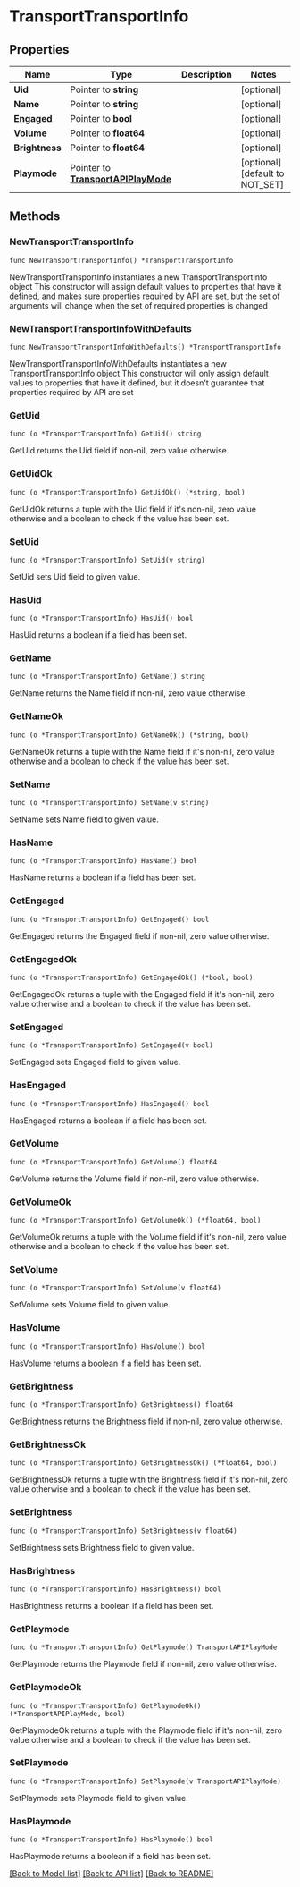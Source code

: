 # TransportTransportInfo

## Properties

Name | Type | Description | Notes
------------ | ------------- | ------------- | -------------
**Uid** | Pointer to **string** |  | [optional] 
**Name** | Pointer to **string** |  | [optional] 
**Engaged** | Pointer to **bool** |  | [optional] 
**Volume** | Pointer to **float64** |  | [optional] 
**Brightness** | Pointer to **float64** |  | [optional] 
**Playmode** | Pointer to [**TransportAPIPlayMode**](TransportAPIPlayMode.md) |  | [optional] [default to NOT_SET]

## Methods

### NewTransportTransportInfo

`func NewTransportTransportInfo() *TransportTransportInfo`

NewTransportTransportInfo instantiates a new TransportTransportInfo object
This constructor will assign default values to properties that have it defined,
and makes sure properties required by API are set, but the set of arguments
will change when the set of required properties is changed

### NewTransportTransportInfoWithDefaults

`func NewTransportTransportInfoWithDefaults() *TransportTransportInfo`

NewTransportTransportInfoWithDefaults instantiates a new TransportTransportInfo object
This constructor will only assign default values to properties that have it defined,
but it doesn't guarantee that properties required by API are set

### GetUid

`func (o *TransportTransportInfo) GetUid() string`

GetUid returns the Uid field if non-nil, zero value otherwise.

### GetUidOk

`func (o *TransportTransportInfo) GetUidOk() (*string, bool)`

GetUidOk returns a tuple with the Uid field if it's non-nil, zero value otherwise
and a boolean to check if the value has been set.

### SetUid

`func (o *TransportTransportInfo) SetUid(v string)`

SetUid sets Uid field to given value.

### HasUid

`func (o *TransportTransportInfo) HasUid() bool`

HasUid returns a boolean if a field has been set.

### GetName

`func (o *TransportTransportInfo) GetName() string`

GetName returns the Name field if non-nil, zero value otherwise.

### GetNameOk

`func (o *TransportTransportInfo) GetNameOk() (*string, bool)`

GetNameOk returns a tuple with the Name field if it's non-nil, zero value otherwise
and a boolean to check if the value has been set.

### SetName

`func (o *TransportTransportInfo) SetName(v string)`

SetName sets Name field to given value.

### HasName

`func (o *TransportTransportInfo) HasName() bool`

HasName returns a boolean if a field has been set.

### GetEngaged

`func (o *TransportTransportInfo) GetEngaged() bool`

GetEngaged returns the Engaged field if non-nil, zero value otherwise.

### GetEngagedOk

`func (o *TransportTransportInfo) GetEngagedOk() (*bool, bool)`

GetEngagedOk returns a tuple with the Engaged field if it's non-nil, zero value otherwise
and a boolean to check if the value has been set.

### SetEngaged

`func (o *TransportTransportInfo) SetEngaged(v bool)`

SetEngaged sets Engaged field to given value.

### HasEngaged

`func (o *TransportTransportInfo) HasEngaged() bool`

HasEngaged returns a boolean if a field has been set.

### GetVolume

`func (o *TransportTransportInfo) GetVolume() float64`

GetVolume returns the Volume field if non-nil, zero value otherwise.

### GetVolumeOk

`func (o *TransportTransportInfo) GetVolumeOk() (*float64, bool)`

GetVolumeOk returns a tuple with the Volume field if it's non-nil, zero value otherwise
and a boolean to check if the value has been set.

### SetVolume

`func (o *TransportTransportInfo) SetVolume(v float64)`

SetVolume sets Volume field to given value.

### HasVolume

`func (o *TransportTransportInfo) HasVolume() bool`

HasVolume returns a boolean if a field has been set.

### GetBrightness

`func (o *TransportTransportInfo) GetBrightness() float64`

GetBrightness returns the Brightness field if non-nil, zero value otherwise.

### GetBrightnessOk

`func (o *TransportTransportInfo) GetBrightnessOk() (*float64, bool)`

GetBrightnessOk returns a tuple with the Brightness field if it's non-nil, zero value otherwise
and a boolean to check if the value has been set.

### SetBrightness

`func (o *TransportTransportInfo) SetBrightness(v float64)`

SetBrightness sets Brightness field to given value.

### HasBrightness

`func (o *TransportTransportInfo) HasBrightness() bool`

HasBrightness returns a boolean if a field has been set.

### GetPlaymode

`func (o *TransportTransportInfo) GetPlaymode() TransportAPIPlayMode`

GetPlaymode returns the Playmode field if non-nil, zero value otherwise.

### GetPlaymodeOk

`func (o *TransportTransportInfo) GetPlaymodeOk() (*TransportAPIPlayMode, bool)`

GetPlaymodeOk returns a tuple with the Playmode field if it's non-nil, zero value otherwise
and a boolean to check if the value has been set.

### SetPlaymode

`func (o *TransportTransportInfo) SetPlaymode(v TransportAPIPlayMode)`

SetPlaymode sets Playmode field to given value.

### HasPlaymode

`func (o *TransportTransportInfo) HasPlaymode() bool`

HasPlaymode returns a boolean if a field has been set.


[[Back to Model list]](../README.md#documentation-for-models) [[Back to API list]](../README.md#documentation-for-api-endpoints) [[Back to README]](../README.md)


